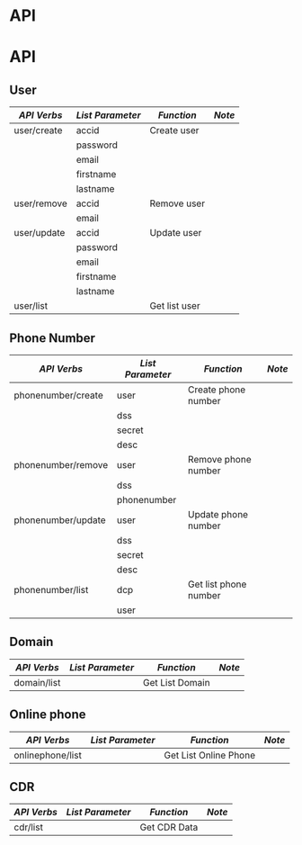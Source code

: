 API
===

# API

## User

*API Verbs*          | *List Parameter*     | *Function*           | *Note*
-------------------- | -------------------- | -------------------- | --------------------
user/create          | accid                | Create user          |
                     | password             |                      |
                     | email                |                      |
                     | firstname            |                      |
                     | lastname             |                      | 
user/remove          | accid                | Remove user          |
                     | email                |                      |
user/update          | accid                | Update user          |
                     | password             |                      |
                     | email                |                      |
                     | firstname            |                      |
                     | lastname             |                      |
user/list            |                      | Get list user        |

## Phone Number

*API Verbs*          | *List Parameter*     | *Function*           | *Note*
-------------------- | -------------------- | -------------------- | --------------------
phonenumber/create   | user                 | Create phone number  |
                     | dss                  |                      |
                     | secret               |                      |
                     | desc                 |                      |
phonenumber/remove   | user                 | Remove phone number  |
                     | dss                  |                      |
                     | phonenumber          |                      |
phonenumber/update   | user                 | Update phone number  |
                     | dss                  |                      |
                     | secret               |                      |
                     | desc                 |                      |
phonenumber/list     | dcp                  | Get list phone number|
                     | user                 |                      |

## Domain

*API Verbs*          | *List Parameter*    | *Function*            | *Note*
-------------------- | ------------------- | --------------------- | --------------------
domain/list          |                     | Get List Domain       |


Online phone
------------

*API Verbs*          | *List Parameter*    | *Function*            | *Note*
-------------------- | ------------------- | --------------------- | --------------------
onlinephone/list     |                     | Get List Online Phone |

## CDR

*API Verbs*          | *List Parameter*    | *Function*            | *Note*
-------------------- | ------------------- | --------------------- | --------------------
cdr/list             |                     | Get CDR Data

